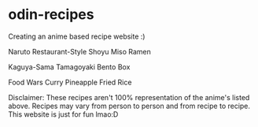 # odin-recipes

Creating an anime based recipe website :)

Naruto
Restaurant-Style Shoyu Miso Ramen

Kaguya-Sama
Tamagoyaki Bento Box

Food Wars
Curry Pineapple Fried Rice

Disclaimer: These recipes aren't 100% representation of the anime's listed above. Recipes may vary from person to person and from recipe to recipe. This website is just for fun lmao:D
